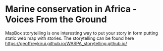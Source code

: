 # Marine conservation in Africa - Voices From the Ground
MapBox storytelling is one interesting way to put your story in form putting static web map with stories.
The storytelling can be found here https://geoffreykirui.github.io/WASPA_storytelling.github.io/

